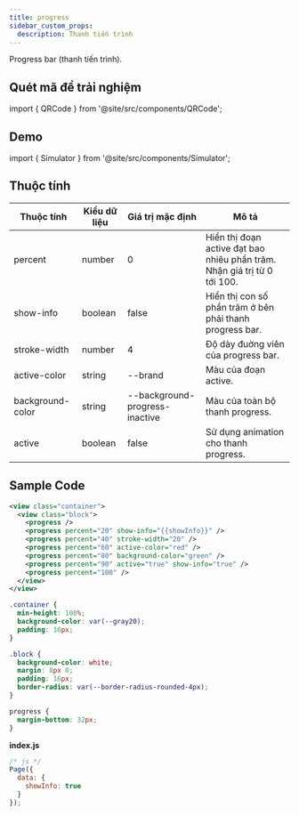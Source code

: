 ```yaml
---
title: progress
sidebar_custom_props:
  description: Thanh tiến trình
---
```


Progress bar (thanh tiến trình).

## Quét mã để trải nghiệm

import { QRCode } from '@site/src/components/QRCode';

<QRCode page="pages/component/basic/progress/index" />

## Demo

import { Simulator } from '@site/src/components/Simulator';

<Simulator page="pages/component/basic/progress/index" />

## Thuộc tính

| Thuộc tính       | Kiểu dữ liệu | Giá trị mặc định               | Mô tả                                                                    |
| ---------------- | ------------ | ------------------------------ | ------------------------------------------------------------------------ |
| percent          | number       | 0                              | Hiển thị đoạn active đạt bao nhiêu phần trăm. Nhận giá trị từ 0 tới 100. |
| show-info        | boolean      | false                          | Hiển thị con số phần trăm ở bên phải thanh progress bar.                 |
| stroke-width     | number       | 4                              | Độ dày đuờng viên của progress bar.                                      |
| active-color     | string       | --brand                        | Màu của đoạn active.                                                     |
| background-color | string       | --background-progress-inactive | Màu của toàn bộ thanh progress.                                          |
| active           | boolean      | false                          | Sử dụng animation cho thanh progress.                                    |

## Sample Code

```xml title=index.txml
<view class="container">
  <view class="block">
    <progress />
    <progress percent="20" show-info="{{showInfo}}" />
    <progress percent="40" stroke-width="20" />
    <progress percent="60" active-color="red" />
    <progress percent="80" background-color="green" />
    <progress percent="90" active="true" show-info="true" />
    <progress percent="100" />
  </view>
</view>
```

```css title=index.tcss
.container {
  min-height: 100%;
  background-color: var(--gray20);
  padding: 16px;
}

.block {
  background-color: white;
  margin: 8px 0;
  padding: 16px;
  border-radius: var(--border-radius-rounded-4px);
}

progress {
  margin-bottom: 32px;
}
```

**index.js**

```js
/* js */
Page({
  data: {
    showInfo: true
  }
});
```
